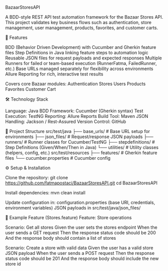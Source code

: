 BazaarStoresAPI

A BDD-style REST API test automation framework for the Bazaar Stores API.
This project validates key business flows such as authentication, store management, user management, products, favorites, and customer carts.

📌 Features

BDD (Behavior Driven Development) with Cucumber and Gherkin feature files
Step Definitions in Java linking feature steps to automation logic
Reusable JSON files for request payloads and expected responses
Multiple Runners for failed or team-based execution (RunnerFatma, FailedRunner, etc.)
Base URLs managed separately for flexibility across environments
Allure Reporting for rich, interactive test results

Covers core Bazaar modules:
Authentication
Stores
Users
Products
Favorites
Customer Cart

🛠️ Technology Stack

Language: Java
BDD Framework: Cucumber (Gherkin syntax)
Test Execution: TestNG
Reporting: Allure Reports
Build Tool: Maven
JSON Handling: Jackson / Rest-Assured
Version Control: GitHub


📂 Project Structure
src/test/java
├── base_urls/                # Base URL setup for environments
├── json_files/               # Request/response JSON payloads
├── runners/                  # Runner classes for Cucumber/TestNG
├── stepdefinitions/          # Step Definitions (Given/When/Then in Java)
└── utilities/                # Utility classes (helpers, config, etc.)
src/test/resources
├── features/                 # Gherkin feature files
└── cucumber.properties       # Cucumber config


⚙️ Setup & Installation

Clone the repository:
git clone https://github.com/fatmapostaci/BazaarStoresAPI.git
cd BazaarStoresAPI

Install dependencies:
mvn clean install

Update configuration in:
configuration.properties (base URI, credentials, environment variables)
JSON payloads in src/test/java/json_files/

🧪 Example Feature (Stores.feature)
Feature: Store operations

  Scenario: Get all stores
    Given the user sets the stores endpoint
    When the user sends a GET request
    Then the response status code should be 200
    And the response body should contain a list of stores

  Scenario: Create a store with valid data
    Given the user has a valid store JSON payload
    When the user sends a POST request
    Then the response status code should be 201
    And the response body should include the new store id

